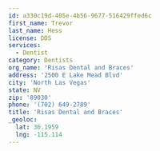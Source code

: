 ```yaml
---
id: a330c19d-405e-4b56-9677-516429ffed6c
first_name: Trevor
last_name: Hess
license: DDS
services:
  - Dentist
category: Dentists
org_name: 'Risas Dental and Braces'
address: '2500 E Lake Mead Blvd'
city: 'North Las Vegas'
state: NV
zip: '89030'
phone: '(702) 649-2789'
title: 'Risas Dental and Braces'
_geoloc:
  lat: 36.1959
  lng: -115.114
---
```

